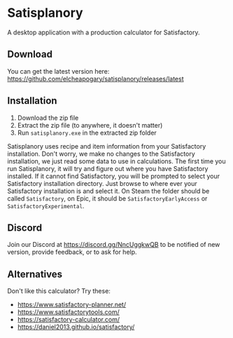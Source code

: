 # Satisplanory

A desktop application with a production calculator for Satisfactory.

## Download

You can get the latest version here: https://github.com/elcheapogary/satisplanory/releases/latest

## Installation

1. Download the zip file
2. Extract the zip file (to anywhere, it doesn't matter)
3. Run `satisplanory.exe` in the extracted zip folder

Satisplanory uses recipe and item information from your Satisfactory installation. Don't worry, we make
no changes to the Satisfactory installation, we just read some data to use in calculations. The first time
you run Satisplanory, it will try and figure out where you have Satisfactory installed. If it cannot find
Satisfactory, you will be prompted to select your Satisfactory installation directory. Just browse to where
ever your Satisfactory installation is and select it. On Steam the folder should be called `Satisfactory`,
on Epic, it should be `SatisfactoryEarlyAccess` or `SatisfactoryExperimental`.

## Discord

Join our Discord at https://discord.gg/NncUggkwQB to be notified of new version, provide feedback, or to ask for help.

## Alternatives

Don't like this calculator? Try these:

- https://www.satisfactory-planner.net/
- https://www.satisfactorytools.com/
- https://satisfactory-calculator.com/
- https://daniel2013.github.io/satisfactory/
